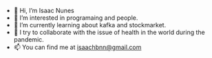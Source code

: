 - 👋 Hi, I’m Isaac Nunes
- 👀 I’m interested in programaing and people. 
- 🌱 I’m currently learning about kafka and stockmarket.
- 💞️ I try to collaborate with the issue of health in the world during the pandemic.
- 📫 You can find me at <isaachbnn@gmail.com>

<!---
iddinunes/iddinunes is a ✨ special ✨ repository because its `README.md` (this file) appears on your GitHub profile.
You can click the Preview link to take a look at your changes.
--->
